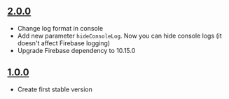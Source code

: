 ## [2.0.0](https://github.com/SDOSLabs/ALTENLoggerFirebase/tree/2.0.0)

- Change log format in console
- Add new parameter `hideConsoleLog`. Now you can hide console logs (it doesn't affect Firebase logging)
- Upgrade Firebase dependency to 10.15.0

## [1.0.0](https://github.com/SDOSLabs/ALTENLoggerFirebase/tree/1.0.0)

- Create first stable version
